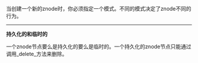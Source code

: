 当创建一个新的znode时，你必须指定一个模式。不同的模式决定了znode不同的行为。

---

**持久化的和临时的**

一个znode节点要么是持久化的要么是临时的。一个持久化的znode节点只能通过调用_delete_方法来删除。



